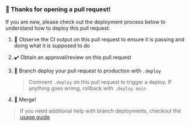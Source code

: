 ### 👋 Thanks for opening a pull request!

If you are new, please check out the deployment process below to understand how to deploy this pull request:

1. 👀 Observe the CI output on this pull request to ensure it is passing and doing what it is supposed to do
2. ✔️ Obtain an approval/review on this pull request
3. 🚀 Branch deploy your pull request to production with `.deploy`

    > Comment `.deploy` on this pull request to trigger a deploy. If anything goes wrong, rollback with `.deploy main`

4. 🎉 Merge!

> If you need additional help with branch deployments, checkout the [usage guide](https://github.com/github/branch-deploy/blob/main/docs/usage.md)
